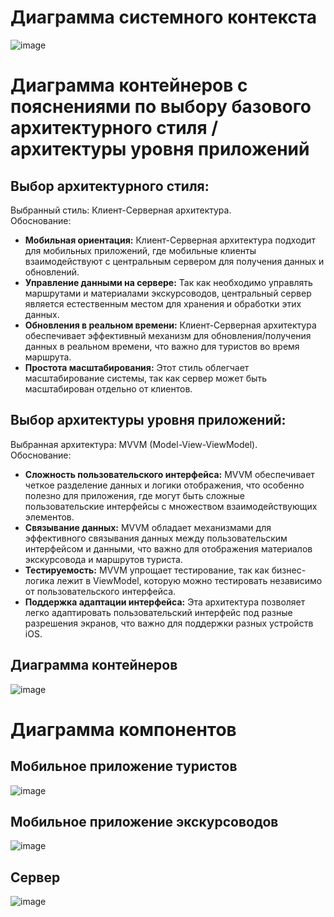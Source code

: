 # Диаграмма системного контекста

![image](https://github.com/miamib34ch/HSE-SoftwareArchitecture/assets/77894393/23bc5b86-e6f2-44ae-8af9-7c1f055bcfdc)

# Диаграмма контейнеров с пояснениями по выбору базового архитектурного стиля / архитектуры уровня приложений

## Выбор архитектурного стиля:  
Выбранный стиль: Клиент-Серверная архитектура.  
Обоснование:  
* **Мобильная ориентация:** Клиент-Серверная архитектура подходит для мобильных приложений, где мобильные клиенты взаимодействуют с центральным сервером для получения данных и обновлений.
* **Управление данными на сервере:** Так как необходимо управлять маршрутами и материалами экскурсоводов, центральный сервер является естественным местом для хранения и обработки этих данных.
* **Обновления в реальном времени:** Клиент-Серверная архитектура обеспечивает эффективный механизм для обновления/получения данных в реальном времени, что важно для туристов во время маршрута.
* **Простота масштабирования:** Этот стиль облегчает масштабирование системы, так как сервер может быть масштабирован отдельно от клиентов.

## Выбор архитектуры уровня приложений: 
Выбранная архитектура: MVVM (Model-View-ViewModel).  
Обоснование:
* **Сложность пользовательского интерфейса:** MVVM обеспечивает четкое разделение данных и логики отображения, что особенно полезно для приложения, где могут быть сложные пользовательские интерфейсы с множеством взаимодействующих элементов.
* **Связывание данных:** MVVM обладает механизмами для эффективного связывания данных между пользовательским интерфейсом и данными, что важно для отображения материалов экскурсовода и маршрутов туриста.
* **Тестируемость:** MVVM упрощает тестирование, так как бизнес-логика лежит в ViewModel, которую можно тестировать независимо от пользовательского интерфейса.
* **Поддержка адаптации интерфейса:** Эта архитектура позволяет легко адаптировать пользовательский интерфейс под разные разрешения экранов, что важно для поддержки разных устройств iOS.

## Диаграмма контейнеров

![image](https://github.com/miamib34ch/HSE-SoftwareArchitecture/assets/77894393/db5ce57c-38c0-4096-bdd7-ec3405998aac)

# Диаграмма компонентов

## Мобильное приложение туристов 

![image](https://github.com/miamib34ch/HSE-SoftwareArchitecture/assets/77894393/76582c09-d036-4133-9c0d-610f9ea71001)

## Мобильное приложение экскурсоводов

![image](https://github.com/miamib34ch/HSE-SoftwareArchitecture/assets/77894393/f265637b-0a63-4d1e-81b4-aad4e03e3d30)

## Сервер

![image](https://github.com/miamib34ch/HSE-SoftwareArchitecture/assets/77894393/afaeaff4-96ca-4473-a504-622b965bba51)

